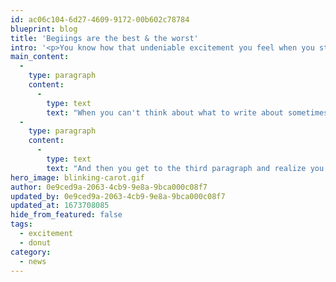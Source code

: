 ```yaml
---
id: ac06c104-6d27-4609-9172-00b602c78784
blueprint: blog
title: 'Begiings are the best & the worst'
intro: '<p>You know how that undeniable excitement you feel when you start a new project is always followed by: &quot;<em>Okay but like...where do I start?</em>&quot; Yeah, that part sucks.</p>'
main_content:
  -
    type: paragraph
    content:
      -
        type: text
        text: "When you can't think about what to write about sometimes the only thing you can do is write about not having anything to write about. You could mention how you hate it when you don't know where to start, and perhaps follow that up with a sentence about how writing about not knowing what to write about is a good place to begin writing."
  -
    type: paragraph
    content:
      -
        type: text
        text: "And then you get to the third paragraph and realize you haven't actually written about anything except not having anything to write about but it's the third paragraph so are you wrong or are you a genius?"
hero_image: blinking-carot.gif
author: 0e9ced9a-2063-4cb9-9e8a-9bca000c08f7
updated_by: 0e9ced9a-2063-4cb9-9e8a-9bca000c08f7
updated_at: 1673708085
hide_from_featured: false
tags:
  - excitement
  - donut
category:
  - news
---
```

